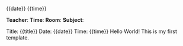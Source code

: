 {{date}} {{time}}

**Teacher**:
**Time**:
**Room**:
**Subject**:

Title: {{title}} Date: {{date}} Time: {{time}} Hello World! This is my first template.